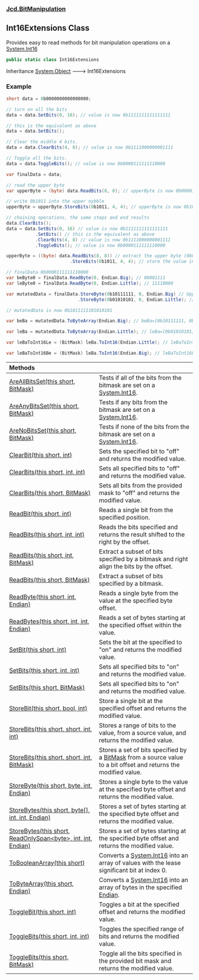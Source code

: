 ### [Jcd.BitManipulation](Jcd.BitManipulation.md 'Jcd.BitManipulation')

## Int16Extensions Class

Provides easy to read methods for bit manipulation operations on a [System.Int16](https://docs.microsoft.com/en-us/dotnet/api/System.Int16 'System.Int16')

```csharp
public static class Int16Extensions
```

Inheritance [System.Object](https://docs.microsoft.com/en-us/dotnet/api/System.Object 'System.Object') &#129106; Int16Extensions

### Example

```csharp
short data = 0b0000000000000000;

// turn on all the bits
data = data.SetBits(0, 16); // value is now 0b1111111111111111

// this is the equivalent as above
data = data.SetBits();

// Clear the middle 4 bits.
data = data.ClearBits(4, 8); // value is now 0b1111000000001111

// Toggle all the bits.
data = data.ToggleBits(); // value is now 0b0000111111110000

var finalData = data;

// read the upper byte
var upperByte = (byte) data.ReadBits(8, 8); // upperByte is now 0b00001111

// write 0b1011 into the upper nybble
upperByte = upperByte.StoreBits(0b1011, 4, 4); // upperByte is now 0b10111111

// chaining operations, the same steps and end results
data.ClearBits();
data = data.SetBits(0, 16) // value is now 0b1111111111111111
           .SetBits() // this is the equivalent as above
           .ClearBits(4, 8) // value is now 0b1111000000001111
           .ToggleBits(); // value is now 0b0000111111110000

upperByte = ((byte) data.ReadBits(8, 8)) // extract the upper byte (0b00001111)
                        .StoreBits(0b1011, 4, 4); // store the value in the upper 4 bits, now upperByte is now 0b10111111

// finalData 0b0000111111110000
var beByte0 = finalData.ReadByte(0, Endian.Big); // 00001111
var leByte0 = finalData.ReadByte(0, Endian.Little); // 11110000

var mutatedData = finalData.StoreByte(0b10111111, 0, Endian.Big) // Upper byte is now 0b10111111
                           .StoreByte(0b01010101, 0, Endian.Little); // lower byte is now 0b01010101

// mutatedData is now 0b1011111101010101

var beBa = mutatedData.ToByteArray(Endian.Big); // beBa=[0b10111111, 0b01010101]

var leBa = mutatedData.ToByteArray(Endian.Little); // leBa=[0b01010101, 0b10111111]

var leBaToInt16Le = (BitMask) leBa.ToInt16(Endian.Little); // leBaToInt16Le = 0b1011111101010101

var leBaToInt16Be = (BitMask) leBa.ToInt16(Endian.Big); // leBaToInt16Le = 0b0101010110111111
```

| Methods                                                                                                                                                                                                                                                                                                                       |                                                                                                                                                                                                                  |
|:------------------------------------------------------------------------------------------------------------------------------------------------------------------------------------------------------------------------------------------------------------------------------------------------------------------------------|:-----------------------------------------------------------------------------------------------------------------------------------------------------------------------------------------------------------------|
| [AreAllBitsSet(this short, BitMask)](Jcd.BitManipulation.Int16Extensions.AreAllBitsSet(thisshort,Jcd.BitManipulation.BitMask).md 'Jcd.BitManipulation.Int16Extensions.AreAllBitsSet(this short, Jcd.BitManipulation.BitMask)')                                                                                                | Tests if all of the bits from the bitmask are set on a [System.Int16](https://docs.microsoft.com/en-us/dotnet/api/System.Int16 'System.Int16').                                                                  |
| [AreAnyBitsSet(this short, BitMask)](Jcd.BitManipulation.Int16Extensions.AreAnyBitsSet(thisshort,Jcd.BitManipulation.BitMask).md 'Jcd.BitManipulation.Int16Extensions.AreAnyBitsSet(this short, Jcd.BitManipulation.BitMask)')                                                                                                | Tests if any bits from the bitmask are set on a [System.Int16](https://docs.microsoft.com/en-us/dotnet/api/System.Int16 'System.Int16').                                                                         |
| [AreNoBitsSet(this short, BitMask)](Jcd.BitManipulation.Int16Extensions.AreNoBitsSet(thisshort,Jcd.BitManipulation.BitMask).md 'Jcd.BitManipulation.Int16Extensions.AreNoBitsSet(this short, Jcd.BitManipulation.BitMask)')                                                                                                   | Tests if none of the bits from the bitmask are set on a [System.Int16](https://docs.microsoft.com/en-us/dotnet/api/System.Int16 'System.Int16').                                                                 |
| [ClearBit(this short, int)](Jcd.BitManipulation.Int16Extensions.ClearBit(thisshort,int).md 'Jcd.BitManipulation.Int16Extensions.ClearBit(this short, int)')                                                                                                                                                                   | Sets the specified bit to "off" and returns the modified value.                                                                                                                                                  |
| [ClearBits(this short, int, int)](Jcd.BitManipulation.Int16Extensions.ClearBits(thisshort,int,int).md 'Jcd.BitManipulation.Int16Extensions.ClearBits(this short, int, int)')                                                                                                                                                  | Sets all specified bits to "off" and returns the modified value.                                                                                                                                                 |
| [ClearBits(this short, BitMask)](Jcd.BitManipulation.Int16Extensions.ClearBits(thisshort,Jcd.BitManipulation.BitMask).md 'Jcd.BitManipulation.Int16Extensions.ClearBits(this short, Jcd.BitManipulation.BitMask)')                                                                                                            | Sets all bits from the provided mask to "off" and returns the modified value.                                                                                                                                    |
| [ReadBit(this short, int)](Jcd.BitManipulation.Int16Extensions.ReadBit(thisshort,int).md 'Jcd.BitManipulation.Int16Extensions.ReadBit(this short, int)')                                                                                                                                                                      | Reads a single bit from the specified position.                                                                                                                                                                  |
| [ReadBits(this short, int, int)](Jcd.BitManipulation.Int16Extensions.ReadBits(thisshort,int,int).md 'Jcd.BitManipulation.Int16Extensions.ReadBits(this short, int, int)')                                                                                                                                                     | Reads the bits specified and returns the result shifted to the right by the offset.                                                                                                                              |
| [ReadBits(this short, int, BitMask)](Jcd.BitManipulation.Int16Extensions.ReadBits(thisshort,int,Jcd.BitManipulation.BitMask).md 'Jcd.BitManipulation.Int16Extensions.ReadBits(this short, int, Jcd.BitManipulation.BitMask)')                                                                                                 | Extract a subset of bits specified by a bitmask and right align the bits by the offset.                                                                                                                          |
| [ReadBits(this short, BitMask)](Jcd.BitManipulation.Int16Extensions.ReadBits(thisshort,Jcd.BitManipulation.BitMask).md 'Jcd.BitManipulation.Int16Extensions.ReadBits(this short, Jcd.BitManipulation.BitMask)')                                                                                                               | Extract a subset of bits specified by a bitmask.                                                                                                                                                                 |
| [ReadByte(this short, int, Endian)](Jcd.BitManipulation.Int16Extensions.ReadByte(thisshort,int,Jcd.BitManipulation.Endian).md 'Jcd.BitManipulation.Int16Extensions.ReadByte(this short, int, Jcd.BitManipulation.Endian)')                                                                                                    | Reads a single byte from the value at the specified byte offset.                                                                                                                                                 |
| [ReadBytes(this short, int, int, Endian)](Jcd.BitManipulation.Int16Extensions.ReadBytes(thisshort,int,int,Jcd.BitManipulation.Endian).md 'Jcd.BitManipulation.Int16Extensions.ReadBytes(this short, int, int, Jcd.BitManipulation.Endian)')                                                                                   | Reads a set of bytes starting at the specified offset within the value.                                                                                                                                          |
| [SetBit(this short, int)](Jcd.BitManipulation.Int16Extensions.SetBit(thisshort,int).md 'Jcd.BitManipulation.Int16Extensions.SetBit(this short, int)')                                                                                                                                                                         | Sets the bit at the specified to "on" and returns the modified value.                                                                                                                                            |
| [SetBits(this short, int, int)](Jcd.BitManipulation.Int16Extensions.SetBits(thisshort,int,int).md 'Jcd.BitManipulation.Int16Extensions.SetBits(this short, int, int)')                                                                                                                                                        | Sets all specified bits to "on" and returns the modified value.                                                                                                                                                  |
| [SetBits(this short, BitMask)](Jcd.BitManipulation.Int16Extensions.SetBits(thisshort,Jcd.BitManipulation.BitMask).md 'Jcd.BitManipulation.Int16Extensions.SetBits(this short, Jcd.BitManipulation.BitMask)')                                                                                                                  | Sets all specified bits to "on" and returns the modified value.                                                                                                                                                  |
| [StoreBit(this short, bool, int)](Jcd.BitManipulation.Int16Extensions.StoreBit(thisshort,bool,int).md 'Jcd.BitManipulation.Int16Extensions.StoreBit(this short, bool, int)')                                                                                                                                                  | Store a single bit at the specified offset and returns the modified value.                                                                                                                                       |
| [StoreBits(this short, short, int, int)](Jcd.BitManipulation.Int16Extensions.StoreBits(thisshort,short,int,int).md 'Jcd.BitManipulation.Int16Extensions.StoreBits(this short, short, int, int)')                                                                                                                              | Stores a range of bits to the value, from a source value, and returns the modified value.                                                                                                                        |
| [StoreBits(this short, short, int, BitMask)](Jcd.BitManipulation.Int16Extensions.StoreBits(thisshort,short,int,Jcd.BitManipulation.BitMask).md 'Jcd.BitManipulation.Int16Extensions.StoreBits(this short, short, int, Jcd.BitManipulation.BitMask)')                                                                          | Stores a set of bits specified by a [BitMask](Jcd.BitManipulation.BitMask.md 'Jcd.BitManipulation.BitMask') from a source value to a bit offset and returns the modified value.                                  |
| [StoreByte(this short, byte, int, Endian)](Jcd.BitManipulation.Int16Extensions.StoreByte(thisshort,byte,int,Jcd.BitManipulation.Endian).md 'Jcd.BitManipulation.Int16Extensions.StoreByte(this short, byte, int, Jcd.BitManipulation.Endian)')                                                                                | Stores a single byte to the value at the specified byte offset and returns the modified value.                                                                                                                   |
| [StoreBytes(this short, byte[], int, int, Endian)](Jcd.BitManipulation.Int16Extensions.StoreBytes(thisshort,byte[],int,int,Jcd.BitManipulation.Endian).md 'Jcd.BitManipulation.Int16Extensions.StoreBytes(this short, byte[], int, int, Jcd.BitManipulation.Endian)')                                                         | Stores a set of bytes starting at the specified byte offset and returns the modified value.                                                                                                                      |
| [StoreBytes(this short, ReadOnlySpan&lt;byte&gt;, int, int, Endian)](Jcd.BitManipulation.Int16Extensions.StoreBytes(thisshort,System.ReadOnlySpan_byte_,int,int,Jcd.BitManipulation.Endian).md 'Jcd.BitManipulation.Int16Extensions.StoreBytes(this short, System.ReadOnlySpan<byte>, int, int, Jcd.BitManipulation.Endian)') | Stores a set of bytes starting at the specified byte offset and returns the modified value.                                                                                                                      |
| [ToBooleanArray(this short)](Jcd.BitManipulation.Int16Extensions.ToBooleanArray(thisshort).md 'Jcd.BitManipulation.Int16Extensions.ToBooleanArray(this short)')                                                                                                                                                               | Converts a [System.Int16](https://docs.microsoft.com/en-us/dotnet/api/System.Int16 'System.Int16') into an array of  values with the lease significant bit at index 0.                                           |
| [ToByteArray(this short, Endian)](Jcd.BitManipulation.Int16Extensions.ToByteArray(thisshort,Jcd.BitManipulation.Endian).md 'Jcd.BitManipulation.Int16Extensions.ToByteArray(this short, Jcd.BitManipulation.Endian)')                                                                                                         | Converts a [System.Int16](https://docs.microsoft.com/en-us/dotnet/api/System.Int16 'System.Int16') into an array of bytes in the specified [Endian](Jcd.BitManipulation.Endian.md 'Jcd.BitManipulation.Endian'). |
| [ToggleBit(this short, int)](Jcd.BitManipulation.Int16Extensions.ToggleBit(thisshort,int).md 'Jcd.BitManipulation.Int16Extensions.ToggleBit(this short, int)')                                                                                                                                                                | Toggles a bit at the specified offset and returns the modified value.                                                                                                                                            |
| [ToggleBits(this short, int, int)](Jcd.BitManipulation.Int16Extensions.ToggleBits(thisshort,int,int).md 'Jcd.BitManipulation.Int16Extensions.ToggleBits(this short, int, int)')                                                                                                                                               | Toggles the specified range of bits and returns the modified value.                                                                                                                                              |
| [ToggleBits(this short, BitMask)](Jcd.BitManipulation.Int16Extensions.ToggleBits(thisshort,Jcd.BitManipulation.BitMask).md 'Jcd.BitManipulation.Int16Extensions.ToggleBits(this short, Jcd.BitManipulation.BitMask)')                                                                                                         | Toggle all the bits specified in the provided bit mask and returns the modified value.                                                                                                                           |
